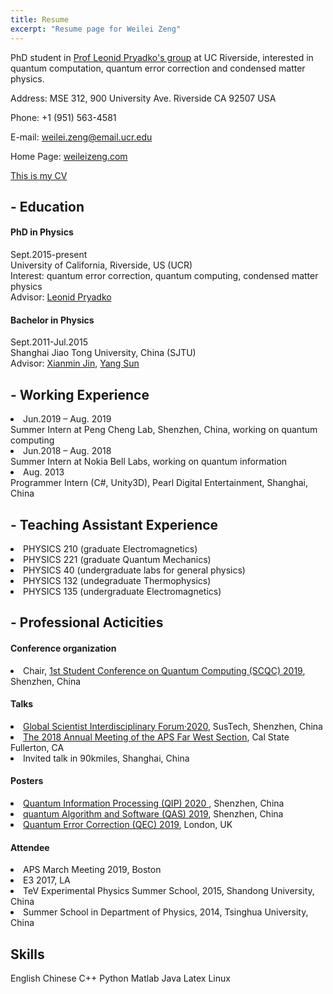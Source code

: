 ```yaml
---
title: Resume
excerpt: "Resume page for Weilei Zeng"
---
```

PhD student in <a href="https://faculty.ucr.edu/~leonid/">
Prof Leonid Pryadko's group</a> at UC Riverside, interested
in quantum computation, quantum error correction and condensed matter
physics.

<p>Address: MSE 312,
900 University Ave. Riverside CA 92507 USA<br>

Phone: +1 (951) 563-4581 <br>

E-mail: weilei.zeng@email.ucr.edu<br>

Home Page: 
  <a href="https://weileizeng.com">weileizeng.com</a> <br>

<a class="{% if site.style == 'dark' %}text-white{% endif %}" href="/zwl_assets/weilei-cv.pdf">
    This is my CV
  </a>
</p>

<h2 id="-education">- Education</h2>
<h4 id="phd-in-physics">PhD in Physics</h4>
<p>
  Sept.2015-present<br>
University of California, Riverside, US (UCR)<br>
Interest: quantum error correction, quantum computing, condensed matter physics<br>
  Advisor:  <a href="http://faculty.ucr.edu/~leonid/"> Leonid Pryadko </a></p>

<h4 id="bachelor-in-physics">Bachelor in Physics</h4>
<p>Sept.2011-Jul.2015<br>
  Shanghai Jiao Tong University, China (SJTU)<br>
  Advisor: <a href="https://ins.sjtu.edu.cn/affiliatedFaculty/jinxianmin">Xianmin Jin</a>,
  <a href="https://www.physics.sjtu.edu.cn/en/people/1/ySun">Yang Sun</a>
</p>


<h2>- Working Experience </h2>


<li> Jun.2019 – Aug. 2019 <br> Summer Intern at Peng Cheng Lab, Shenzhen, China, working on quantum computing </li>
<li> Jun.2018 – Aug. 2018 <br> Summer Intern at Nokia Bell Labs, working on quantum information </li>
<li> Aug. 2013 <br> Programmer Intern (C#, Unity3D), Pearl Digital Entertainment, Shanghai, China </li>




<h2>- Teaching Assistant Experience </h2>

  <li> PHYSICS 210 (graduate Electromagnetics)</li>
  <li> PHYSICS 221 (graduate Quantum Mechanics) </li>
  <li> PHYSICS 40 (undergraduate labs for general physics) </li>
  <li> PHYSICS 132 (undegraduate Thermophysics) </li>
  <li> PHYSICS 135 (undergraduate Electromagnetics)</li>


<h2>- Professional Acticities</h2>

  <h4> Conference organization </h4>
  <li>
      Chair, <a href="http://www.szpclab.com/qas2019/#/studentConference">
      1st Student Conference on Quantum Computing (SCQC) 2019</a>, Shenzhen, China
  </li>
  <h4> Talks </h4>
  <li> <a href="https://mp.weixin.qq.com/s/0OgFecPGpXAyOCXvsLbJVg">
      Global Scientist Interdisciplinary Forum·2020</a>, SusTech, Shenzhen, China</li>
  <li> <a href="http://meetings.aps.org/Meeting/FWS18/Session/F03.8">The
  2018 Annual Meeting of the APS Far West Section</a>, Cal State
  Fullerton, CA </li>
  <li> Invited talk in 90kmiles, Shanghai, China</li>
  <h4> Posters </h4>
  <li> <a href="http://www.szpclab.com/qip2020#/homepage"> Quantum Information Processing (QIP) 2020 </a>, Shenzhen, China </li>
  <li> <a href="http://www.szpclab.com/qas2019/#/homepage"> quantum Algorithm and Software (QAS) 2019</a>, Shenzhen, China</li>
  <li> <a href="http://qec19.iopconfs.org/home"> Quantum Error Correction (QEC) 2019</a>, London, UK </li>
  <h4> Attendee</h4>
  <li> APS March Meeting 2019, Boston </li>
  <li> E3 2017, LA </li>
  <li> TeV Experimental Physics Summer School, 2015, Shandong University, China </li>
  <li> Summer School in Department of Physics, 2014, Tsinghua University, China </li>


<h2> Skills </h2>

<span class="d-inline-block f5 rounded-2 text-blue bg-yellow py-1 px-2">English</span>
<span class="d-inline-block f5 rounded-2 text-blue bg-yellow py-1 px-2">Chinese</span>
<span class="d-inline-block f5 rounded-2 text-white bg-blue py-1 px-2">C++</span>
<span class="d-inline-block f5 rounded-2 text-white bg-blue py-1 px-2">Python</span>
<span class="d-inline-block f5 rounded-2 text-white bg-blue py-1 px-2">Matlab</span>
<span class="d-inline-block f5 rounded-2 text-white bg-blue py-1 px-2">Java</span>
<span class="d-inline-block f5 rounded-2 text-yellow bg-red py-1 px-2">Latex</span>
<span class="d-inline-block f5 rounded-2 text-yellow bg-red py-1 px-2">Linux</span>

